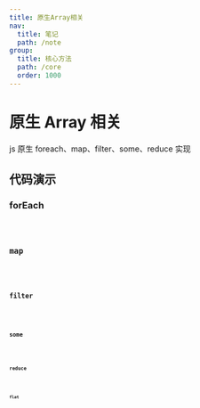 ```yaml
---
title: 原生Array相关
nav:
  title: 笔记
  path: /note
group:
  title: 核心方法
  path: /core
  order: 1000
---
```


# 原生 Array 相关

js 原生 foreach、map、filter、some、reduce 实现

## 代码演示

### forEach

<code src="./demo/for-each.tsx" />

### map

<code src="./demo/map.tsx" />

### filter

<code src="./demo/filter.tsx" />

### some

<code src="./demo/some.tsx" />

### reduce

<code src="./demo/reduce.tsx" />

### flat

<code src="./demo/flat.tsx" />
